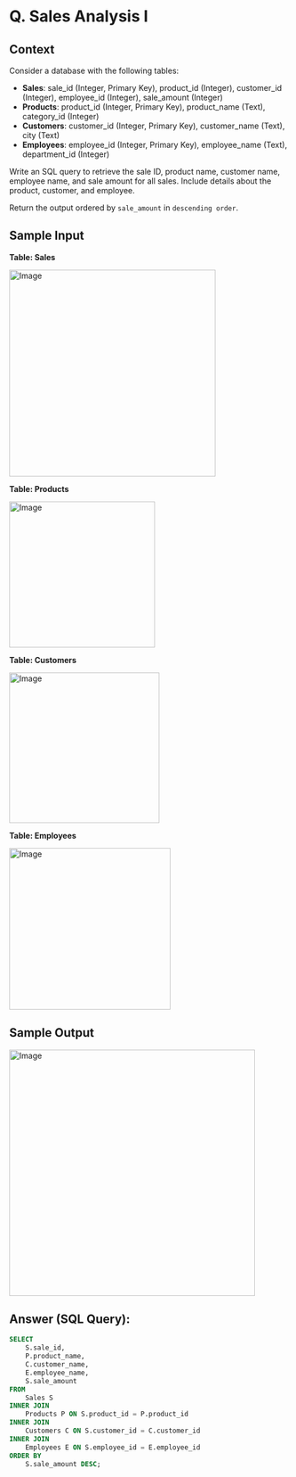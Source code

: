 # Q. Sales Analysis I

## Context

Consider a database with the following tables:
- **Sales**: sale_id (Integer, Primary Key), product_id (Integer), customer_id (Integer), employee_id (Integer), sale_amount (Integer)
- **Products**: product_id (Integer, Primary Key), product_name (Text), category_id (Integer)
- **Customers**: customer_id (Integer, Primary Key), customer_name (Text), city (Text)
- **Employees**: employee_id (Integer, Primary Key), employee_name (Text), department_id (Integer)

Write an SQL query to retrieve the sale ID, product name, customer name, employee name, and sale amount for all sales. Include details about the product, customer, and employee.

Return the output ordered by `sale_amount` in `descending order`.

## Sample Input

**Table: Sales**

<img width="371" alt="Image" src="https://github.com/user-attachments/assets/66839dc5-15d7-4268-86f8-a94f49bb629d" />

**Table: Products**

<img width="262" alt="Image" src="https://github.com/user-attachments/assets/d0b8cc46-a792-408a-bdca-c59937cc2a3b" />

**Table: Customers**

<img width="270" alt="Image" src="https://github.com/user-attachments/assets/eb0d04df-32c9-48a2-a45a-5ec047e6c374" />

**Table: Employees**

<img width="290" alt="Image" src="https://github.com/user-attachments/assets/66732103-07f7-42d5-89ea-ed583c2237af" />

## Sample Output

<img width="442" alt="Image" src="https://github.com/user-attachments/assets/02b76f72-5dbb-47ce-abf7-d5e7e93139b6" />

## Answer (SQL Query):

```sql
SELECT 
    S.sale_id,
    P.product_name,
    C.customer_name,
    E.employee_name,
    S.sale_amount
FROM 
    Sales S
INNER JOIN 
    Products P ON S.product_id = P.product_id
INNER JOIN 
    Customers C ON S.customer_id = C.customer_id
INNER JOIN 
    Employees E ON S.employee_id = E.employee_id
ORDER BY
    S.sale_amount DESC;
